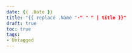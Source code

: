 ```yaml
---
date: {{ .Date }}
title: "{{ replace .Name "-" " " | title }}"
draft: true
toc: true 
tags:
- Untagged 
---
```



